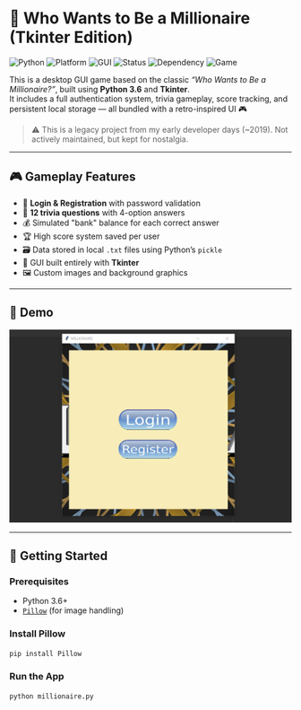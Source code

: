 # 🧠 Who Wants to Be a Millionaire (Tkinter Edition)

![Python](https://img.shields.io/badge/Python-3.6-blue.svg)
![Platform](https://img.shields.io/badge/Platform-Desktop-lightgrey.svg)
![GUI](https://img.shields.io/badge/GUI-Tkinter-orange.svg)
![Status](https://img.shields.io/badge/Status-Legacy-red.svg)
![Dependency](https://img.shields.io/badge/Dependency-Pillow-yellow.svg)
![Game](https://img.shields.io/badge/Game-Trivia-blueviolet.svg)


This is a desktop GUI game based on the classic *“Who Wants to Be a Millionaire?”*, built using **Python 3.6** and **Tkinter**.  
It includes a full authentication system, trivia gameplay, score tracking, and persistent local storage — all bundled with a retro-inspired UI 🎮

> ⚠️ This is a legacy project from my early developer days (~2019). Not actively maintained, but kept for nostalgia.

---

## 🎮 Gameplay Features

- 🔐 **Login & Registration** with password validation
- 🎯 **12 trivia questions** with 4-option answers
- 💰 Simulated "bank" balance for each correct answer
- 🏆 High score system saved per user
- 🗃️ Data stored in local `.txt` files using Python’s `pickle`
- 🎨 GUI built entirely with **Tkinter**
- 🖼️ Custom images and background graphics

---

## 📸 Demo

![App Demo](assets/live-demo.gif)  


---

## 🚀 Getting Started

### Prerequisites
- Python 3.6+
- [`Pillow`](https://pypi.org/project/Pillow/) (for image handling)

### Install Pillow
```bash
pip install Pillow
```

### Run the App
```bash
python millionaire.py
```
